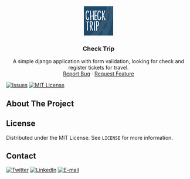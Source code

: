 <!--
*** Using the Best-README-Template. You can checkout in: 
*** https://github.com/othneildrew/Best-README-Template/blob/master/BLANK_README.md 
*** Thanks to @othneildrew.
-->

<!-- PROJECT LOGO -->
<br />
<p align="center">
  <a href="https://github.com/Thalmonn/checktrip">
    <img src="https://github.com/Thalmonn/checktrip/blob/main/assets/img/logobase01.png" alt="Logo" width="80" height="80">
  </a>

  <h3 align="center">Check Trip</h3>

  <p align="center">
    A simple django application with form validation, looking for check and register tickets for travel.
    <br />
    <a href="https://github.com/Thalmonn/checktrip/issues">Report Bug</a>
    ·
    <a href="https://github.com/Thalmonn/checktrip/issues">Request Feature</a>
  </p>
</p>


<!-- PROJECT SHIELDS -->
<!--
*** Using markdown "reference style" links for readability.
*** Reference links are enclosed in brackets [ ] instead of parentheses ( ).
*** See the bottom of this document for the declaration of the reference variables
*** for contributors-url, forks-url, etc. This is an optional, concise syntax you may use.
*** https://www.markdownguide.org/basic-syntax/#reference-style-links
-->

[![Issues][issues-shield]][issues-url]
[![MIT License][license-shield]][license-url]


<!-- ABOUT THE PROJECT -->
## About The Project

<!-- LICENSE -->
## License

Distributed under the MIT License. See `LICENSE` for more information.

<!-- CONTACT -->
## Contact

[![Twitter][twitter-shield]][twitter-url] [![LinkedIn][linkedin-shield]][linkedin-url] [![E-mail][gmail-shield]][gmail-url]

<!-- MARKDOWN LINKS & IMAGES -->
<!-- https://www.markdownguide.org/basic-syntax/#reference-style-links -->
[issues-shield]: https://img.shields.io/github/issues/Thalmonn/checktrip.svg?style=for-the-badge
[issues-url]: https://github.com/Thalmonn/checktrip/issues
[license-shield]: https://img.shields.io/github/license/Thalmonn/checktrip.svg?style=for-the-badge
[license-url]: https://github.com/Thalmonn/checktrip/blob/main/LICENSE.txt
[linkedin-shield]: https://img.shields.io/badge/-LinkedIn-black.svg?style=for-the-badge&logo=linkedin&colorB=555
[linkedin-url]: https://linkedin.com/in/Thalmonn
[twitter-shield]: https://img.shields.io/badge/-Twitter-black.svg?style=for-the-badge&logo=twitter&colorB=555
[twitter-url]: https://twitter.com/thalmonn
[gmail-shield]: https://img.shields.io/badge/-Gmail-black.svg?style=for-the-badge&logo=gmail&colorB=555
[gmail-url]: mailto:thalmonnsales@gmail.com